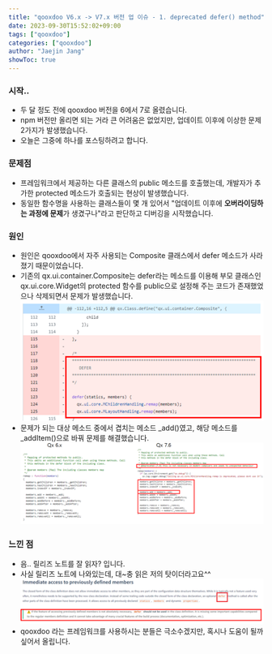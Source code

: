 ```yaml
---
title: "qooxdoo V6.x -> V7.x 버전 업 이슈 - 1. deprecated defer() method"
date: 2023-09-30T15:52:02+09:00
tags: ["qooxdoo"]
categories: ["qooxdoo"]
author: "Jaejin Jang"
showToc: true
---
```


### 시작..
- 두 달 정도 전에 qooxdoo 버전을 6에서 7로 올렸습니다.
- npm 버전만 올리면 되는 거라 큰 어려움은 없었지만, 업데이트 이후에 이상한 문제 2가지가 발생했습니다.
- 오늘은 그중에 하나를 포스팅하려고 합니다.

### 문제점
- 프레임워크에서 제공하는 다른 클래스의 public 메소드를 호출했는데, 개발자가 추가한 protected 메소드가 호출되는 현상이 발생했습니다.
- 동일한 함수명을 사용하는 클래스들이 몇 개 있어서 "업데이트 이후에 **오버라이딩하는 과정에 문제**가 생겼구나"라고 판단하고 디버깅을 시작했습니다.

### 원인
- 원인은 qooxdoo에서 자주 사용되는 Composite 클래스에서 defer 메소드가 사라졌기 때문이었습니다.
- 기존의 qx.ui.container.Composite는 defer라는 메소드를 이용해 부모 클래스인 qx.ui.core.Widget의 protected 함수를 public으로 설정해 주는 코드가 존재했었으나 삭제되면서 문제가 발생했습니다.
![](/20230930_image_1.png)
- 문제가 되는 대상 메소드 중에서 겹치는 메소드 _add()였고, 해당 메소드를 _addItem()으로 바꿔 문제를 해결했습니다.
![](/20230930_image_2.png)

### 느낀 점
- 음.. 릴리즈 노트를 잘 읽자? 입니다.
- 사실 릴리즈 노트에 나와있는데, 대~충 읽은 저의 탓이더라고요^^ 
![](/20230930_image_3.png)
- qooxdoo 라는 프레임워크를 사용하시는 분들은 극소수겠지만, 혹시나 도움이 될까 싶어서 올립니다.